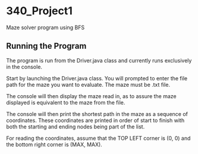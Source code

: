 # 340_Project1

Maze solver program using BFS

## Running the Program

The program is run from the Driver.java class and currently runs exclusively in the console.

Start by launching the Driver.java class. You will prompted to enter the file path for the maze
you want to evaluate. The maze must be .txt file.

The console will then display the maze read in, as to assure the maze displayed is equivalent 
to the maze from the file.

The console will then print the shortest path in the maze as a sequence of coordinates. 
These coordinates are printed in order of start to finish with both the starting and ending 
nodes being part of the list. 

For reading the coordinates, assume that the TOP LEFT corner is (0, 0) and the bottom right 
corner is (MAX, MAX).
